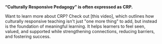 **“Culturally Responsive Pedagogy” is often expressed as CRP.**&#x20;

Want to learn more about CRP? Check out \[this video], which outlines how culturally responsive teaching isn't just "one more thing" to add, but instead is the foundation of meaningful learning. It helps learners to feel seen, valued, and supported while strengthening connections, reducing barriers, and fostering success.
